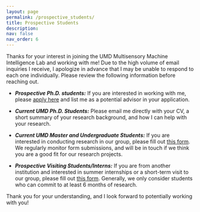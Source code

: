 ```yaml
---
layout: page
permalink: /prospective_students/
title: Prospective Students
description:
nav: false
nav_order: 6
---
```


Thanks for your interest in joining the UMD Multisensory Machine Intelligence Lab and working with me! Due to the high volume of email inquiries I receive, I apologize in advance that I may be unable to respond to each one individually. Please review the following information before reaching out.

- ***Prospective Ph.D. students:*** If you are interested in working with me, please [apply here](https://www.cs.umd.edu/grad/catalog) and list me as a potential advisor in your application.

- ***Current UMD Ph.D. Students:*** Please email me directly with your CV, a short summary of your research background, and how I can help with your research.

- ***Current UMD Master and Undergraduate Students:*** If you are interested in conducting research in our group, please fill out [this form](https://docs.google.com/forms/d/e/1FAIpQLSdLaJ3yBWQGZ0h1vWVXDDhl-NE42vPTxgtrIHxLjHiLrqv7sQ/viewform). We regularly monitor form submissions, and will be in touch if we think you are a good fit for our research projects.

- ***Prospective Visiting Students/Interns:*** If you are from another institution and interested in summer internships or a short-term visit to our group, please fill out [this form](https://docs.google.com/forms/d/e/1FAIpQLSdLaJ3yBWQGZ0h1vWVXDDhl-NE42vPTxgtrIHxLjHiLrqv7sQ/viewform). Generally, we only consider students who can commit to at least 6 months of research.

Thank you for your understanding, and I look forward to potentially working with you!
